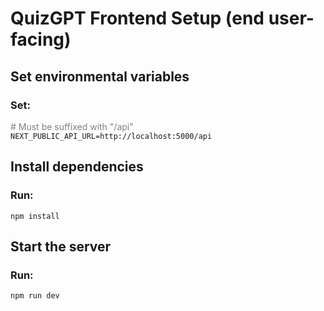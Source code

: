 # QuizGPT Frontend Setup (end user-facing)

## Set environmental variables

### Set:

<span style="color: gray">\# Must be suffixed with "/api"</span> \
``NEXT_PUBLIC_API_URL=http://localhost:5000/api``

## Install dependencies

### Run:

``npm install``

## Start the server

### Run:

``npm run dev``